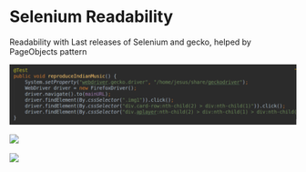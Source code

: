 # Selenium Readability
Readability with Last releases of Selenium and gecko, helped by PageObjects pattern 


![](https://github.com/delalama/SeleniumReadability/blob/master/seleniumExample/1)


![](https://github.com/delalama/SeleniumReadability/blob/master/seleniumExample/2)


![](https://github.com/delalama/SeleniumReadability/blob/master/seleniumExample/3)
